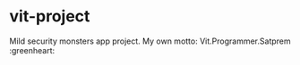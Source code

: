 # vit-project
Mild security monsters app project. My own motto: Vit.Programmer.Satprem :greenheart:
